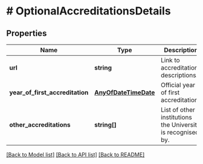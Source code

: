 # # OptionalAccreditationsDetails

## Properties

Name | Type | Description | Notes
------------ | ------------- | ------------- | -------------
**url** | **string** | Link to accreditations descriptions. | [optional]
**year_of_first_accreditation** | [**AnyOfDateTimeDate**](AnyOfDateTimeDate.md) | Official year of first accreditation. | [optional]
**other_accreditations** | **string[]** | List of other institutions the University is recognised by. | [optional]

[[Back to Model list]](../../README.md#models) [[Back to API list]](../../README.md#endpoints) [[Back to README]](../../README.md)
